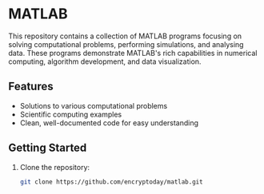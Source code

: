 # MATLAB

This repository contains a collection of MATLAB programs focusing on solving computational problems, performing simulations, and analysing data. These programs demonstrate MATLAB's rich capabilities in numerical computing, algorithm development, and data visualization.

## Features
- Solutions to various computational problems
- Scientific computing examples
- Clean, well-documented code for easy understanding

## Getting Started
1. Clone the repository:
   ```bash
   git clone https://github.com/encryptoday/matlab.git
